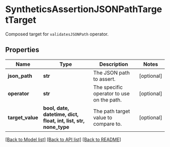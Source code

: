 # SyntheticsAssertionJSONPathTargetTarget

Composed target for `validatesJSONPath` operator.

## Properties
Name | Type | Description | Notes
------------ | ------------- | ------------- | -------------
**json_path** | **str** | The JSON path to assert. | [optional] 
**operator** | **str** | The specific operator to use on the path. | [optional] 
**target_value** | **bool, date, datetime, dict, float, int, list, str, none_type** | The path target value to compare to. | [optional] 

[[Back to Model list]](README.md#documentation-for-models) [[Back to API list]](README.md#documentation-for-api-endpoints) [[Back to README]](README.md)


